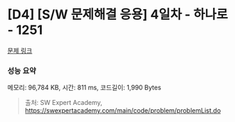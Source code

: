# [D4] [S/W 문제해결 응용] 4일차 - 하나로 - 1251 

[문제 링크](https://swexpertacademy.com/main/code/problem/problemDetail.do?contestProbId=AV15StKqAQkCFAYD) 

### 성능 요약

메모리: 96,784 KB, 시간: 811 ms, 코드길이: 1,990 Bytes



> 출처: SW Expert Academy, https://swexpertacademy.com/main/code/problem/problemList.do